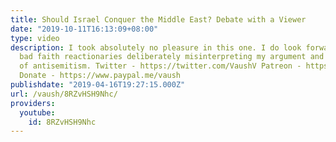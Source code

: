 ```yaml
---
title: Should Israel Conquer the Middle East? Debate with a Viewer
date: "2019-10-11T16:13:09+08:00"
type: video
description: I took absolutely no pleasure in this one. I do look forward to pearl-clutching
  bad faith reactionaries deliberately misinterpreting my argument and accusing me
  of antisemitism. Twitter - https://twitter.com/VaushV Patreon - https://www.patreon.com/vaush
  Donate - https://www.paypal.me/vaush
publishdate: "2019-04-16T19:27:15.000Z"
url: /vaush/8RZvHSH9Nhc/
providers:
  youtube:
    id: 8RZvHSH9Nhc
---
```

